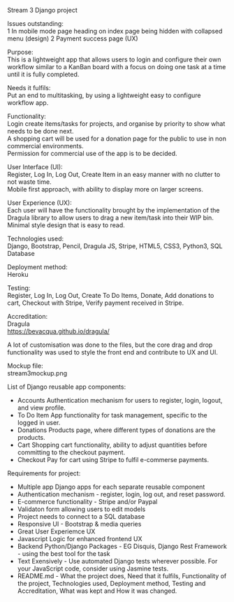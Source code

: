 Stream 3 Django project<br/>

Issues outstanding:<br/>
1   In mobile mode page heading on index page being hidden with collapsed menu (design)
2   Payment success page (UX)

Purpose:<br/>
This is a lightweight app that allows users to login and configure their own workflow similar to a KanBan board with a focus on doing one task at a time until it is fully completed.<br/>

Needs it fulfils:<br/>
Put an end to multitasking, by using a lightweight easy to configure workflow app.<br/>

Functionality:<br/>
Login create items/tasks for projects, and organise by priority to show what needs to be done next.<br/>
A shopping cart will be used for a donation page for the public to use in non commercial environments.<br/>
Permission for commercial use of the app is to be decided.<br/>

User Interface (UI):<br/>
Register, Log In, Log Out, Create Item in an easy manner with no clutter to not waste time.<br/>
Mobile first approach, with ability to display more on larger screens.<br/>

User Experience (UX):<br/>
Each user will have the functionality brought by the implementation of the Dragula library to allow users to drag a new item/task into their WIP bin.<br/>
Minimal style design that is easy to read.<br/>

Technologies used:<br/>
Django, Bootstrap, Pencil, Dragula JS, Stripe, HTML5, CSS3, Python3, SQL Database

Deployment method:<br/>
Heroku<br/>

Testing:<br/>
Register, Log In, Log Out, Create To Do Items, Donate, Add donations to cart, Checkout with Stripe, Verify payment received in Stripe.

Accreditation:<br/>
Dragula<br/>
https://bevacqua.github.io/dragula/
<br/>
  
A lot of customisation was done to the files, but the core drag and drop functionality was used to style the front end and contribute to UX and UI.<br/>

Mockup file:<br/>
stream3mockup.png
<br/>
  
List of Django reusable app components:<br/>
* Accounts    Authentication mechanism for users to register, login, logout, and view profile.
* To Do Item  App functionality for task management, specific to the logged in user.
* Donations   Products page, where different types of donations are the products.
* Cart        Shopping cart functionality, ability to adjust quantities before committing to the checkout payment.
* Checkout    Pay for cart using Stripe to fulfil e-commerse payments.

Requirements for project:<br/>
* Multiple app Django apps for each separate reusable component
* Authentication mechanism - register, login, log out, and reset password.
* E-commerce functionality - Stripe and/or Paypal
* Validaton form allowing users to edit models
* Project needs to connect to a SQL database
* Responsive UI - Bootstrap & media queries
* Great User Experiemce UX
* Javascript Logic for enhanced frontend UX
* Backend Python/Django Packages - EG Disquis, Django Rest Framework - using the best tool for the task
* Text Exensively - Use automated Django tests wherever possible. For your JavaScript code, consider using Jasmine tests. 
* README.md - What the project does, Need that it fulfils, Functionality of the project, Technologies used, Deployment method, Testing and Accreditation, What was kept and How it was changed.


